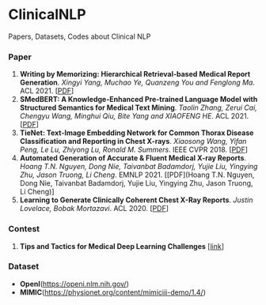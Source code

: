 # ClinicalNLP
Papers, Datasets, Codes about Clinical NLP

### Paper
1. **Writing by Memorizing: Hierarchical Retrieval-based Medical Report Generation**. *Xingyi Yang, Muchao Ye, Quanzeng You and Fenglong Ma*. ACL 2021. [[PDF](https://aclanthology.org/2021.acl-long.387/)]
2. **SMedBERT: A Knowledge-Enhanced Pre-trained Language Model with Structured Semantics for Medical Text Mining**. *Taolin Zhang, Zerui Cai, Chengyu Wang, Minghui Qiu, Bite Yang and XIAOFENG HE*. ACL 2021. [[PDF](https://aclanthology.org/2021.acl-long.457/)]
3. **TieNet: Text-Image Embedding Network for Common Thorax Disease Classification and Reporting in Chest X-rays**. *Xiaosong Wang, Yifan Peng, Le Lu, Zhiyong Lu, Ronald M. Summers*. IEEE CVPR 2018. [[PDF](https://arxiv.org/abs/1801.04334#)]
4. **Automated Generation of Accurate & Fluent Medical X-ray Reports**. *Hoang T.N. Nguyen, Dong Nie, Taivanbat Badamdorj, Yujie Liu, Yingying Zhu, Jason Truong, Li Cheng*. EMNLP 2021. [[PDF](Hoang T.N. Nguyen, Dong Nie, Taivanbat Badamdorj, Yujie Liu, Yingying Zhu, Jason Truong, Li Cheng)]
5. **Learning to Generate Clinically Coherent Chest X-Ray Reports**. *Justin Lovelace, Bobak Mortazavi*. ACL 2020. [[PDF](https://aclanthology.org/2020.findings-emnlp.110/)]

### Contest
1. **Tips and Tactics for Medical Deep Learning Challenges** [[link](https://medium.com/@GorkemPolat/tips-and-tactics-for-medical-deep-learning-challenges-99c40e94d709)]

### Dataset
- **OpenI**(https://openi.nlm.nih.gov/)
- **MIMIC**(https://physionet.org/content/mimiciii-demo/1.4/)
